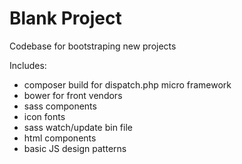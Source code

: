 Blank Project
==========

Codebase for bootstraping new projects

Includes:
- composer build for dispatch.php micro framework
- bower for front vendors
- sass components
- icon fonts
- sass watch/update bin file
- html components
- basic JS design patterns